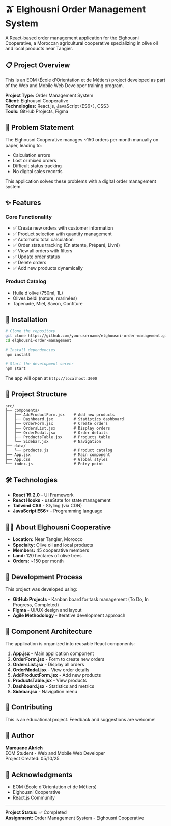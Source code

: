 # 🫒 Elghousni Order Management System

A React-based order management application for the Elghousni Cooperative, a Moroccan agricultural cooperative specializing in olive oil and local products near Tangier.

## 📋 Project Overview

This is an EOM (École d'Orientation et de Métiers) project developed as part of the Web and Mobile Web Developer training program.

**Project Type:** Order Management System  
**Client:** Elghousni Cooperative  
**Technologies:** React.js, JavaScript (ES6+), CSS3  
**Tools:** GitHub Projects, Figma  

## 🎯 Problem Statement

The Elghousni Cooperative manages ~150 orders per month manually on paper, leading to:
- Calculation errors
- Lost or mixed orders
- Difficult status tracking
- No digital sales records

This application solves these problems with a digital order management system.

## ✨ Features

### Core Functionality
- ✅ Create new orders with customer information
- ✅ Product selection with quantity management
- ✅ Automatic total calculation
- ✅ Order status tracking (En attente, Préparé, Livré)
- ✅ View all orders with filters
- ✅ Update order status
- ✅ Delete orders
- ✅ Add new products dynamically

### Product Catalog
- Huile d'olive (750ml, 1L)
- Olives beldi (nature, marinées)
- Tapenade, Miel, Savon, Confiture

## 🚀 Installation

```bash
# Clone the repository
git clone https://github.com/yourusername/elghousni-order-management.git
cd elghousni-order-management

# Install dependencies
npm install

# Start the development server
npm start
```

The app will open at `http://localhost:3000`

## 📁 Project Structure

```
src/
├── components/
│   ├── AddProductForm.jsx    # Add new products
│   ├── Dashboard.jsx         # Statistics dashboard
│   ├── OrderForm.jsx         # Create orders
│   ├── OrdersList.jsx        # Display orders
│   ├── OrderModal.jsx        # Order details
│   ├── ProductsTable.jsx     # Products table
│   └── Sidebar.jsx           # Navigation
├── data/
│   └── products.js           # Product catalog
├── App.jsx                   # Main component
├── App.css                   # Global styles
└── index.js                  # Entry point
```

## 🛠️ Technologies

- **React 19.2.0** - UI Framework
- **React Hooks** - useState for state management
- **Tailwind CSS** - Styling (via CDN)
- **JavaScript ES6+** - Programming language

## 👨‍🎓 About Elghousni Cooperative

- **Location:** Near Tangier, Morocco
- **Specialty:** Olive oil and local products
- **Members:** 45 cooperative members
- **Land:** 120 hectares of olive trees
- **Orders:** ~150 per month

## 🎨 Development Process

This project was developed using:
- **GitHub Projects** - Kanban board for task management (To Do, In Progress, Completed)
- **Figma** - UI/UX design and layout
- **Agile Methodology** - Iterative development approach

## 📝 Component Architecture

The application is organized into reusable React components:

1. **App.jsx** - Main application component
2. **OrderForm.jsx** - Form to create new orders
3. **OrdersList.jsx** - Display all orders
4. **OrderModal.jsx** - View order details
5. **AddProductForm.jsx** - Add new products
6. **ProductsTable.jsx** - View products
7. **Dashboard.jsx** - Statistics and metrics
8. **Sidebar.jsx** - Navigation menu

## 🤝 Contributing

This is an educational project. Feedback and suggestions are welcome!

## 👤 Author

**Marouane Akrich**  
EOM Student - Web and Mobile Web Developer  
Project Created: 05/10/25

## 🙏 Acknowledgments

- EOM (École d'Orientation et de Métiers)
- Elghousni Cooperative
- React.js Community

---

**Project Status:** ✅ Completed  
**Assignment:** Order Management System - Elghousni Cooperative